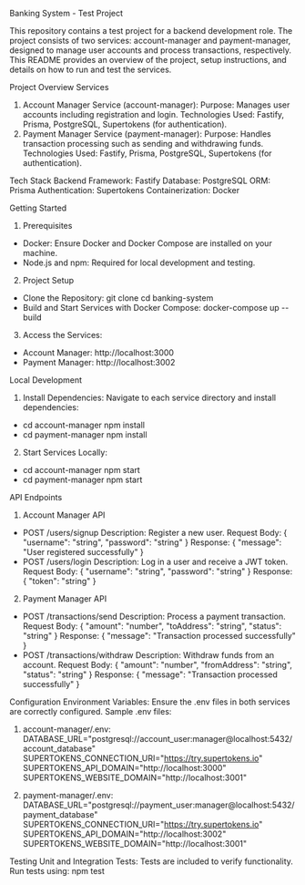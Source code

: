 Banking System - Test Project

This repository contains a test project for a backend development role. The project consists of two services: account-manager and payment-manager, designed to manage user accounts and process transactions, respectively. This README provides an overview of the project, setup instructions, and details on how to run and test the services.


Project Overview
Services
1. Account Manager Service (account-manager):
   Purpose: Manages user accounts including registration and login.
   Technologies Used: Fastify, Prisma, PostgreSQL, Supertokens (for authentication).
2. Payment Manager Service (payment-manager):
   Purpose: Handles transaction processing such as sending and withdrawing funds.
   Technologies Used: Fastify, Prisma, PostgreSQL, Supertokens (for authentication).


Tech Stack
Backend Framework: Fastify
Database: PostgreSQL
ORM: Prisma
Authentication: Supertokens
Containerization: Docker


Getting Started
1. Prerequisites
- Docker: Ensure Docker and Docker Compose are installed on your machine.
- Node.js and npm: Required for local development and testing.

2. Project Setup
- Clone the Repository:
          git clone <repository-url>
          cd banking-system
- Build and Start Services with Docker Compose:
          docker-compose up --build

3. Access the Services:
- Account Manager: http://localhost:3000
- Payment Manager: http://localhost:3002


Local Development
1. Install Dependencies:
Navigate to each service directory and install dependencies:
- cd account-manager
  npm install
- cd payment-manager
  npm install
2. Start Services Locally:
- cd account-manager
  npm start
- cd payment-manager
  npm start


API Endpoints
1. Account Manager API
- POST /users/signup
  Description: Register a new user.
  Request Body: { "username": "string", "password": "string" }
  Response: { "message": "User registered successfully" }
- POST /users/login
  Description: Log in a user and receive a JWT token.
  Request Body: { "username": "string", "password": "string" }
  Response: { "token": "string" }
2. Payment Manager API
- POST /transactions/send
  Description: Process a payment transaction.
  Request Body: { "amount": "number", "toAddress": "string", "status": "string" }
  Response: { "message": "Transaction processed successfully" }
- POST /transactions/withdraw
  Description: Withdraw funds from an account.
  Request Body: { "amount": "number", "fromAddress": "string", "status": "string" }
  Response: { "message": "Transaction processed successfully" }


Configuration
Environment Variables: Ensure the .env files in both services are correctly configured. Sample .env files:

1. account-manager/.env:
DATABASE_URL="postgresql://account_user:manager@localhost:5432/account_database"
SUPERTOKENS_CONNECTION_URI="https://try.supertokens.io"
SUPERTOKENS_API_DOMAIN="http://localhost:3000"
SUPERTOKENS_WEBSITE_DOMAIN="http://localhost:3001"

2. payment-manager/.env:
DATABASE_URL="postgresql://payment_user:manager@localhost:5432/payment_database"
SUPERTOKENS_CONNECTION_URI="https://try.supertokens.io"
SUPERTOKENS_API_DOMAIN="http://localhost:3002"
SUPERTOKENS_WEBSITE_DOMAIN="http://localhost:3001"


Testing
Unit and Integration Tests: Tests are included to verify functionality. Run tests using:
npm test
